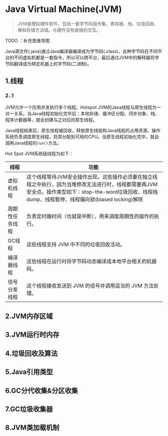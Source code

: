 # Java Virtual Machine(JVM)

> JVM是模拟硬件软件，包括一套字节码指令集、寄存器、栈、垃圾回收、堆和存储方法域。与硬件没有直接的交互。

TODO ：补充思维导图

Java源文件(.java)通过Java编译器编译成为字节码(.class)，此种字节码在不同平台的不同虚拟机都是一套指令，所以可以跨平台，最后通过JVM中的解释器将字节码翻译成为特定机器上的字节码(二进制)。

## 1.线程

### 2..1

JVM允许一个应用并发执行多个线程。Hotspot JVM的Java线程与原生线程为一对一关系。当Java线程初始化完毕后：本地存储、缓冲区分配、同步对象、栈、程序计数器等，就会创建与之对应的原生线程。

Java线程结束后，原生线程被回收，释放原生线程和Java线程的占用资源。操作系统负责调度原生线程。将其分配到可用的CPU。当原生线程初始化完毕，就会调用Java线程的`run()`方法。

Hot Spot JVM系统级线程为如下：

| 线程           | 功能                                                         |
| -------------- | ------------------------------------------------------------ |
| 虚拟机线程     | 这个线程等待JVM安全操作出现。这些操作必须要在独立线程之中执行，因为当堆修改无法进行时，线程都需要再JVM安全点。操作类型如下：stop-the-word垃圾回收、线程栈dump、线程暂停、线程偏向锁(biased locking)解除 |
| 周期性任务线程 | 负责定时器时间（也就是中断），用来调度周期性的操作的执行。   |
| GC线程         | 这些线程支持 JVM 中不同的垃圾回收活动。                      |
| 编译器线程     | 这些线程在运行时将字节码动态编译成本地平台相关的机器码。     |
| 信号分发线程   | 这个线程接收发送到 JVM 的信号并调用适当的 JVM 方法处理。     |



## 2.JVM内存区域



## 3.JVM运行时内存



## 4.垃圾回收及算法



## 5.Java引用类型



## 6.GC分代收集&分区收集



## 7.GC垃圾收集器



## 8.JVM类加载机制



